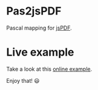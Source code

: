 # Pas2jsPDF

Pascal mapping for [jsPDF](https://parall.ax/products/jspdf).

# Live example

Take a look at this [online example](https://silvioprog.github.io/pas2jspdf/examples/basic.html).

Enjoy that! :smiley: